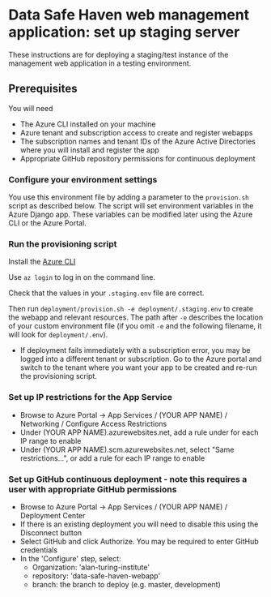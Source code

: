 # Data Safe Haven web management application: set up staging server

These instructions are for deploying a staging/test instance of the management web application in a testing environment.


## Prerequisites

You will need

 * The Azure CLI installed on your machine
 * Azure tenant and subscription access to create and register webapps
 * The subscription names and tenant IDs of the Azure Active Directories where you will install and register the app
 * Appropriate GitHub repository permissions for continuous deployment


### Configure your environment settings

You use this environment file by adding a parameter to the `provision.sh` script as described below. The script will set environment variables
in the Azure Django app. These variables can be modified later using the Azure CLI or the Azure Portal.


### Run the provisioning script

Install the [Azure CLI](https://docs.microsoft.com/en-us/cli/azure/install-azure-cli?view=azure-cli-latest)

Use `az login` to log in on the command line.

Check that the values in your `.staging.env` file are correct.

Then run `deployment/provision.sh -e deployment/.staging.env` to create the webapp and relevant resources.
The path after `-e` describes the location of your custom environment file (if you omit `-e` and the following filename, it will look for `deployment/.env`).


* If deployment fails immediately with a subscription error, you may be logged into a different tenant or subscription.
   Go to the Azure portal and switch to the tenant where you want your app to be created and re-run the provisioning script.


### Set up IP restrictions for the App Service

* Browse to Azure Portal -> App Services / (YOUR APP NAME) / Networking / Configure Access Restrictions
* Under (YOUR APP NAME).azurewebsites.net, add a rule under for each IP range to enable
* Under (YOUR APP NAME).scm.azurewebsites.net, select "Same restrictions...", or add a rule for each IP range to enable


### Set up GitHub continuous deployment - note this requires a user with appropriate GitHub permissions

* Browse to Azure Portal -> App Services / (YOUR APP NAME) / Deployment Center
* If there is an existing deployment you will need to disable this using the Disconnect button
* Select GitHub and click Authorize. You may be required to enter GitHub credentials
* In the 'Configure' step, select:
  - Organization: 'alan-turing-institute'
  - repository: 'data-safe-haven-webapp'
  - branch: the branch to deploy (e.g. master, development)
